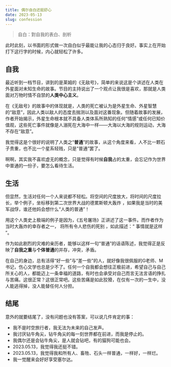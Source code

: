 ```yaml
---
title: 偶尔自白还挺舒心
date: 2023-05-13
slug: confession
---
```


>  自白：對自我的表白、剖析 

此时此刻，以书面的形式做一次自白似乎最能让我的心态归于良好。事实上在开始打下这行字的时候，内心就轻松了许多。

## 自我

最近听到一档节目，讲到的是莱姆的《无敌号》，简单的来说这是个讲述在人类在外星面对未知生命的故事。节目的主持说出了一个观点让我很是喜欢，那就是人类面对万物时情不自禁的**人类中心主义**。

在《无敌号》的故事中的体现就是，人类的死亡被认为是外星生命、外星智慧的“敌意”，因此人类以敌人的态度去揣测以及面对这番现象。但随着故事的发展，作者开始揭示，外星生命根本就不具备人类体系所熟知的任何“情感”或任何已知价值观，这些死亡事件就像是人溺死在大海中一样——大海以大海的规则运动，大海不存在“敌意”。

我觉得这是个很好的说明了人类之“**普通**”的故事，从这个角度来看，人不比一颗石子贵重，也不比一个星系轻贱，只是“普通”罢了。

啊啊，其实我不喜欢虚无的概念，只是觉得有时候**自我**占的太重，会忘记作为世界中普通的一份子，要怎么看待生活。

## 生活

但显然，生活对任何一个人来说都不轻松。将空间的尺度放大，将时间的尺度拉长，举个例子，坐标移到第二次世界大战的德累斯顿大轰炸 ，如果我是当时的美军战俘，谁还他妈会想什么“人类的普通”！

用这个人类史上极端的例子是因为，《五号屠场》正讲述了这一事件。而作者作为当时大轰炸的幸存者之一， 将所有令人悲伤的死别 ，如此描述：“ 事情就是这样 ”。

作为如此剧烈的灾难的亲历者，能够以这样一句“普通”的话语陈述，我觉得正是反映了**自我之重**与**个体普通**的并存，冲突，矛盾。

在自己的身边，总有活得“好一些”与“差一些”的人，就好像我很佩服的G老师、M书记，伤心文学也总是少不了。任何一个自我都会想往正极前进，希望自己与自己所关心的人，都能迈上一条幸福的道路，有时也会承受对自己而言无法言语的挣扎与苦痛。这很正常？这很正常吧。这些苦痛是如此狡猾，在仅有一次的一生中，没人能逃得掉，没人能替任何人分担。

## 结尾

意外的就要结尾了，没有问题也没有答案，可以说几件肯定的事：

- 我不是时空旅行者，我无法为未来的自己发声。
- 我讨厌钻牛角尖，钻牛角尖的每一刻世界都在前进，而我是停止的。
- 我偶尔还是会钻牛角尖，是人就会钻吧，有的猫狗可能也会。
- 2023.05.13，我觉得我还挺不错。
- 2023.05.13，我觉得我和所有人、畜牲、石头一样普通，一样好，一样烂。
- 我一觉醒来会好好享受塞尔达。